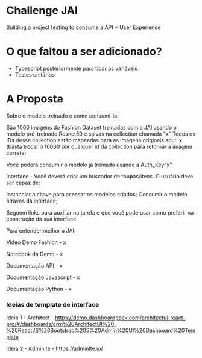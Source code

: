 # Challenge JAI
Building a project testing to consume a API + User Experience

# O que faltou a ser adicionado?
- Typescript posteriormente para tipar as variáveis
- Testes unitários

# A Proposta

Sobre o modelo treinado e como consumi-lo: 

São 1000 imagens do Fashion Dataset treinadas com a JAI usando o modelo pré-treinado Resnet50 e salvas na collection chamada "x" 
Todos os IDs dessa collection estão mapeadas para as imagens originais aqui: x (basta trocar o 10000 por qualquer id da collection para retornar a imagem correta) 

Você poderá consumir o modelo já treinado usando a Auth_Key"x" 

Interface - Você deverá criar um buscador de roupas/itens. O usuário deve ser capaz de: 

Instanciar a chave para acessar os modelos criados; 
Consumir o modelo através da interface;

Seguem links para auxiliar na tarefa e que você pode usar como preferir na construção da sua interface: 

Para entender melhor a JAI:

Video Demo Fashion - x 

Notebook da Demo - x 

Documentação API - x

Documentação Javascript - x 

Documentação Python - x


### Ideias de template de interface 
Ideia 1 - Architect - https://demo.dashboardpack.com/architectui-react-pro/#/dashboards/crm%20ArchitectUI%20-%20ReactJS%20Bootstrap%205%20Admin%20UI%20Dashboard%20Template 

Ideia 2 - Adminlte - https://adminlte.io/


